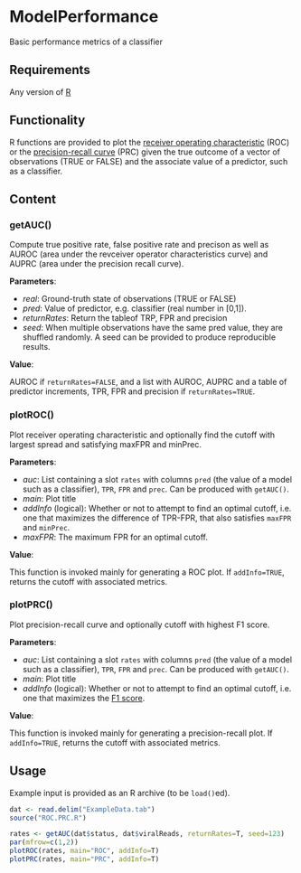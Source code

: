 # ModelPerformance
Basic performance metrics of a classifier

## Requirements
Any version of [R](https://www.r-project.org/)

## Functionality
R functions are provided to plot the [receiver operating characteristic](https://en.wikipedia.org/wiki/Receiver_operating_characteristic) (ROC) or the [precision-recall curve](https://en.wikipedia.org/wiki/Precision_and_recall) (PRC) given the true outcome of a vector of observations (TRUE or FALSE) and the associate value of a predictor, such as a classifier.

## Content
### getAUC()
Compute true positive rate, false positive rate and precison as well as AUROC (area under the revceiver operator characteristics curve) and AUPRC (area under the precision recall curve).

**Parameters**:
- *real*: Ground-truth state of observations (TRUE or FALSE)
- *pred*: Value of predictor, e.g. classifier (real number in [0,1]).
- *returnRates*: Return the tableof TRP, FPR and precision
- *seed*: When multiple observations have the same pred value, they are shuffled randomly. A seed can be provided to produce reproducible results.

**Value**:

AUROC if `returnRates=FALSE`, and a list with AUROC, AUPRC and a table of predictor increments, TPR, FPR and precision if `returnRates=TRUE`.

### plotROC()
Plot receiver operating characteristic and optionally find the cutoff with largest spread and satisfying maxFPR and minPrec.

**Parameters**:
- *auc*: List containing a slot `rates` with columns `pred` (the value of a model such as a classifier), `TPR`, `FPR` and `prec`. Can be produced with `getAUC()`.
- *main*: Plot title
- *addInfo* (logical): Whether or not to attempt to find an optimal cutoff, i.e. one that maximizes the difference of TPR-FPR, that also satisfies `maxFPR` and `minPrec`.
- *maxFPR*: The maximum FPR for an optimal cutoff.

**Value**:

This function is invoked mainly for generating a ROC plot. If `addInfo=TRUE`, returns the cutoff with associated metrics.

### plotPRC()
Plot precision-recall curve and optionally cutoff with highest F1 score.

**Parameters**:
- *auc*: List containing a slot `rates` with columns `pred` (the value of a model such as a classifier), `TPR`, `FPR` and `prec`. Can be produced with `getAUC()`.
- *main*: Plot title
- *addInfo* (logical): Whether or not to attempt to find an optimal cutoff, i.e. one that maximizes the [F1 score](https://en.wikipedia.org/wiki/F1_score). 

**Value**:

This function is invoked mainly for generating a precision-recall plot. If `addInfo=TRUE`, returns the cutoff with associated metrics.


## Usage
Example input is provided as an R archive (to be `load()`ed).
``` R
dat <- read.delim("ExampleData.tab")
source("ROC.PRC.R")

rates <- getAUC(dat$status, dat$viralReads, returnRates=T, seed=123)
par(mfrow=c(1,2))
plotROC(rates, main="ROC", addInfo=T)
plotPRC(rates, main="PRC", addInfo=T)
```
